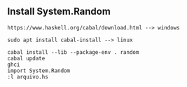 ## Install System.Random ##

```script
https://www.haskell.org/cabal/download.html --> windows

sudo apt install cabal-install --> linux

cabal install --lib --package-env . random
cabal update
ghci
import System.Random
:l arquivo.hs
```
